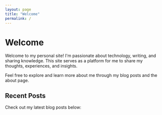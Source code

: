 ```yaml
---
layout: page 
title: "Welcome"
permalink: /
---
```


# Welcome

Welcome to my personal site! I'm passionate about technology, writing, and sharing knowledge. This site serves as a platform for me to share my thoughts, experiences, and insights.

Feel free to explore and learn more about me through my blog posts and the about page.

## Recent Posts

Check out my latest blog posts below:
